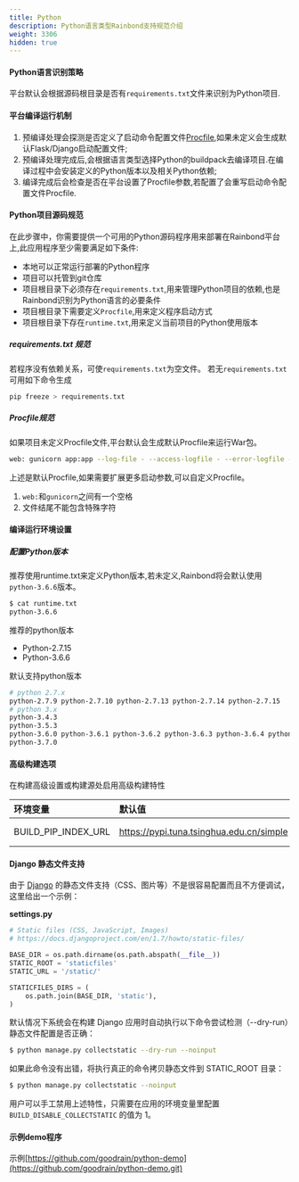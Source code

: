 ```yaml
---
title: Python
description: Python语言类型Rainbond支持规范介绍
weight: 3306
hidden: true
---
```


#### Python语言识别策略
平台默认会根据源码根目录是否有`requirements.txt`文件来识别为Python项目.

#### 平台编译运行机制
1. 预编译处理会探测是否定义了启动命令配置文件[Procfile](./etc/procfile/),如果未定义会生成默认Flask/Django启动配置文件;
2. 预编译处理完成后,会根据语言类型选择Python的buildpack去编译项目.在编译过程中会安装定义的Python版本以及相关Python依赖;
3. 编译完成后会检查是否在平台设置了Procfile参数,若配置了会重写启动命令配置文件Procfile.

#### Python项目源码规范

在此步骤中，你需要提供一个可用的Python源码程序用来部署在Rainbond平台上,此应用程序至少需要满足如下条件:

- 本地可以正常运行部署的Python程序  
- 项目可以托管到git仓库  
- 项目根目录下必须存在`requirements.txt`,用来管理Python项目的依赖,也是Rainbond识别为Python语言的必要条件  
- 项目根目录下需要定义`Procfile`,用来定义程序启动方式
- 项目根目录下存在`runtime.txt`,用来定义当前项目的Python使用版本  

##### requirements.txt 规范

若程序没有依赖关系，可使`requirements.txt`为空文件。
若无`requirements.txt`可用如下命令生成

```bash
pip freeze > requirements.txt
```

##### Procfile规范

如果项目未定义Procfile文件,平台默认会生成默认Procfile来运行War包。

```bash
web: gunicorn app:app --log-file - --access-logfile - --error-logfile -
```

上述是默认Procfile,如果需要扩展更多启动参数,可以自定义Procfile。


1. `web:`和`gunicorn`之间有一个空格
2. 文件结尾不能包含特殊字符


#### 编译运行环境设置

##### 配置Python版本

推荐使用runtime.txt来定义Python版本,若未定义,Rainbond将会默认使用`python-3.6.6`版本。

```bash
$ cat runtime.txt
python-3.6.6
```

推荐的python版本

- Python-2.7.15
- Python-3.6.6

默认支持python版本

```bash
# python 2.7.x
python-2.7.9 python-2.7.10 python-2.7.13 python-2.7.14 python-2.7.15 
# python 3.x
python-3.4.3
python-3.5.3 
python-3.6.0 python-3.6.1 python-3.6.2 python-3.6.3 python-3.6.4 python-3.6.5 python-3.6.6 
python-3.7.0
```


#### 高级构建选项

在构建高级设置或构建源处启用高级构建特性

| 环境变量     | 默认值        | 说明                     |
| :------- | :----------- | :----------------------- |
| BUILD_PIP_INDEX_URL|https://pypi.tuna.tsinghua.edu.cn/simple| Pypi源                    |

#### Django 静态文件支持

由于 [Django](https://www.djangoproject.com/) 的静态文件支持（CSS、图片等）不是很容易配置而且不方便调试，这里给出一个示例：

**settings.py**

```python
# Static files (CSS, JavaScript, Images)
# https://docs.djangoproject.com/en/1.7/howto/static-files/

BASE_DIR = os.path.dirname(os.path.abspath(__file__))
STATIC_ROOT = 'staticfiles'
STATIC_URL = '/static/'

STATICFILES_DIRS = (
    os.path.join(BASE_DIR, 'static'),
)
```

默认情况下系统会在构建 Django 应用时自动执行以下命令尝试检测（--dry-run）静态文件配置是否正确：

```bash
$ python manage.py collectstatic --dry-run --noinput
```

如果此命令没有出错，将执行真正的命令拷贝静态文件到 STATIC_ROOT 目录：

```bash
$ python manage.py collectstatic --noinput
```

用户可以手工禁用上述特性，只需要在应用的环境变量里配置 `BUILD_DISABLE_COLLECTSTATIC` 的值为 1。

#### 示例demo程序

示例[https://github.com/goodrain/python-demo](https://github.com/goodrain/python-demo.git)

<!--
## 七、Whitenoise

默认情况下，Django 在生产模式下不支持托管静态文件，我们推荐在生产环境下使用 [Whitenoise](https://pypi.io/project/whitenoise/)
项目托管静态文件作为最佳实践，以下是具体的安装和配置方式：

> 参考文档： 具体细节请查看 Django 文档的 [Managing static files](https://docs.djangoproject.com/en/1.7/howto/static-files/) 和[Deploying static files](https://docs.djangoproject.com/en/1.7/howto/static-files/) 章节。

### 7.1 安装 Whitenoise

```bash
$ pip install whitenoise
...
$ pip freeze > requirements.txt
```

**settings.py**

```python
# Simplified static file serving.
# https://warehouse.python.org/project/whitenoise/
STATICFILES_STORAGE = 'whitenoise.django.GzipManifestStaticFilesStorage'
```

**wsgi.py**

```python
from django.core.wsgi import get_wsgi_application
from whitenoise.django import DjangoWhiteNoise

application = get_wsgi_application()
application = DjangoWhiteNoise(application)
```
-->


